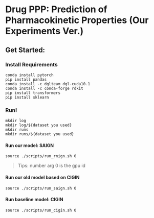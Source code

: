 
# Drug PPP: Prediction of Pharmacokinetic Properties (Our Experiments Ver.)

## Get Started:

### Install Requirements 
```
conda install pytorch
pip install pandas
conda install -c dglteam dgl-cuda10.1
conda install -c conda-forge rdkit
pip install transformers
pip install sklearn
```

### Run!
```
mkdir log
mkdir log/${dataset you used}
mkdir runs
mkdir runs/${dataset you used}
```

#### Run our model: SAIGN
```
source ./scripts/run_rnign.sh 0
```
> Tips: number arg 0 is the gpu id

#### Run our old model based on CIGIN
```
source ./scripts/run_saign.sh 0
```

#### Run baseline model: CIGIN
```
source ./scripts/run_cigin.sh 0
```
